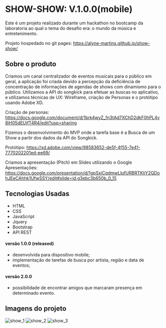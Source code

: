 # SHOW-SHOW: V.1.0.0(mobile)

Este é um projeto realizado durante um hackathon no bootcamp da laboratoria ao qual o tema do desafio era: o mundo da música e entretenimento. 

Projeto hospedado no git pages: https://alyne-martins.github.io/show-show/

## Sobre o produto

Criamos um canal centralizador de eventos musicais para o público em geral, a aplicação foi criada devido a percepção da deficiência de concentração de informações de agendas de shows com dinamismo para o público. Utilizamos a API do songkick para efetuar as buscas no aplicativo, e utilizamos técnicas de UX: Wireframe, criação de Personas e o protótipo usando Adobe XD.

Criação de personas: https://docs.google.com/document/d/1brk4wyZ_fn3tAd7XChD2dkF0hPL4v8iH05dEUjfT4R4/edit?usp=sharing

Fizemos o desenvolvimento do MVP onde a tarefa base é a Busca de um Show a partir dos dados da API do Songkick.

Protótipo: https://xd.adobe.com/view/98583652-de5f-4f55-7e41-7770202201ed-ee69/

Criamos a apresentação (Pitch) em Slides utilizando o Google Apresentações: https://docs.google.com/presentation/d/1gpSxiCqdmwLlufURBRTKIiY2QDohJEeCAhhk1UfwSSY/edit#slide=id.g3ebc3b650b_0_15

## Tecnologias Usadas

- HTML
- CSS
- JavaScript
- Jquery
- Bootstrap
- API REST

#### versão 1.0.0 (released)
- desenvolvida para dispositivo mobile;
- implementação de tarefas de busca por artista, região e data de eventos;


#### versão 2.0.0 
- possibilidade de encontrar amigos que marcaram presença em determinado evento.

## Imagens do projeto 

![show_1](https://user-images.githubusercontent.com/39528553/48042966-46c70b00-e16b-11e8-9aab-409a2257c466.PNG)
![show_2](https://user-images.githubusercontent.com/39528553/48042981-59d9db00-e16b-11e8-9890-3362d8c0a256.PNG)
![show_3](https://user-images.githubusercontent.com/39528553/48042990-5e9e8f00-e16b-11e8-8230-ac250c8f7f8a.PNG)



